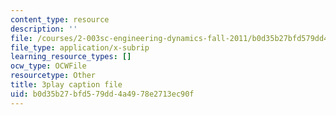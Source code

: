 ```yaml
---
content_type: resource
description: ''
file: /courses/2-003sc-engineering-dynamics-fall-2011/b0d35b27bfd579dd4a4978e2713ec90f_9_d8CQrCYUw.srt
file_type: application/x-subrip
learning_resource_types: []
ocw_type: OCWFile
resourcetype: Other
title: 3play caption file
uid: b0d35b27-bfd5-79dd-4a49-78e2713ec90f
---
```

